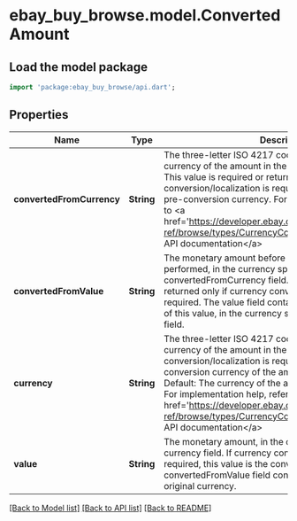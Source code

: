 # ebay_buy_browse.model.ConvertedAmount

## Load the model package
```dart
import 'package:ebay_buy_browse/api.dart';
```

## Properties
Name | Type | Description | Notes
------------ | ------------- | ------------- | -------------
**convertedFromCurrency** | **String** | The three-letter ISO 4217 code representing the currency of the amount in the convertedFromValue field. This value is required or returned only if currency conversion/localization is required, and represents the pre-conversion currency. For implementation help, refer to &lt;a href&#x3D;&#39;https://developer.ebay.com/devzone/rest/api-ref/browse/types/CurrencyCodeEnum.html&#39;&gt;eBay API documentation&lt;/a&gt; | [optional] [default to null]
**convertedFromValue** | **String** | The monetary amount before any conversion is performed, in the currency specified by the convertedFromCurrency field. This value is required or returned only if currency conversion/localization is required. The value field contains the converted amount of this value, in the currency specified by the currency field. | [optional] [default to null]
**currency** | **String** | The three-letter ISO 4217 code representing the currency of the amount in the value field. If currency conversion/localization is required, this is the post-conversion currency of the amount in the value field. Default: The currency of the authenticated user&#39;s country. For implementation help, refer to &lt;a href&#x3D;&#39;https://developer.ebay.com/devzone/rest/api-ref/browse/types/CurrencyCodeEnum.html&#39;&gt;eBay API documentation&lt;/a&gt; | [optional] [default to null]
**value** | **String** | The monetary amount, in the currency specified by the currency field. If currency conversion/localization is required, this value is the converted amount, and the convertedFromValue field contains the amount in the original currency. | [optional] [default to null]

[[Back to Model list]](../README.md#documentation-for-models) [[Back to API list]](../README.md#documentation-for-api-endpoints) [[Back to README]](../README.md)


